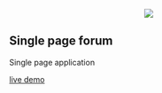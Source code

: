 <p align="center"><img src="https://laravel.com/assets/img/components/logo-laravel.svg"></p>

<p align="center">



## Single page forum

<p>	Single page application </p>

<a href="https://spaforum12.herokuapp.com/" target="_blank">live demo</a>





